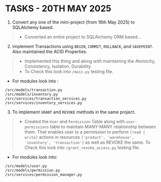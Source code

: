 # TASKS - 20TH MAY 2025

1. Convert any one of the mini-project (from 16th May 2025) to SQLAlchemy based.

> - Converted an entire project to SQLAlchemy ORM based...

2. Implement Transactions using `BEGIN`, `COMMIT`, `ROLLBACK`, and `SAVEPOINT`. Also maintained the ACID Properties.

> - Implemented this thing and along with maintaining the Atomicity, Consistency, Isolation, Durability
> - To Check this look into `/main.py` testing file.

- For modules look into :

```
/src/models/transaction.py
/src/models/inventory.py
/src/services/transaction_services.py
/src/services/inventory_services.py
```

3. To implement `GRANT` and `REVOKE` methods in the same project.

> - Created the `User` and `Permission` Table along with `user-permissions` table to maintain MANY-MANY relationship between them. That enables user to a permission to perform `[read | write]` actions in resources `['product', 'warehouse', 'inventory', 'transaction']` as well as REVOKE the same.
>   To Check this look into `/grant_revoke_access.py` testing file.

- For modules look into:

```
/src/models/user.py
/src/models/permission.py
/src/services/permission_manager.py
```
